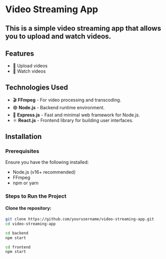 # Video Streaming App
## This is a simple video streaming app that allows you to upload and watch videos.

## Features
- 🚀 Upload videos
- 🎥 Watch videos

## Technologies Used
- 🎬 **FFmpeg** - For video processing and transcoding.
- 🟢 **Node.js** - Backend runtime environment.
- 🚀 **Express.js** - Fast and minimal web framework for Node.js.
- ⚛ **React.js** - Frontend library for building user interfaces.

## Installation

### Prerequisites
Ensure you have the following installed:
- Node.js (v16+ recommended)
- FFmpeg
- npm or yarn

### Steps to Run the Project

#### Clone the repository:
```bash
git clone https://github.com/yourusername/video-streaming-app.git
cd video-streaming-app

cd backend
npm start

cd frontend
npm start


